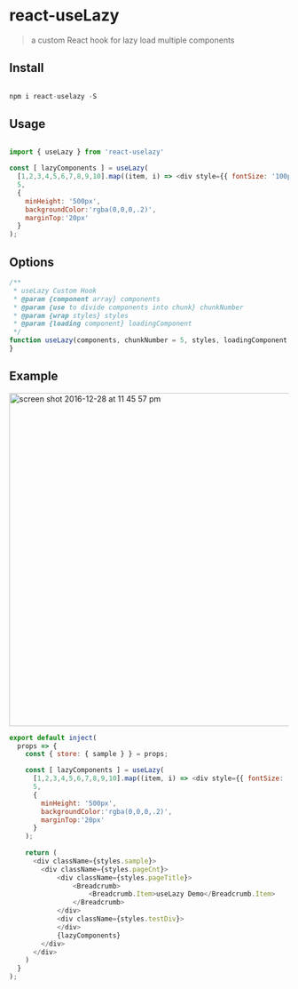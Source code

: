 # react-useLazy

> a custom React hook for lazy load multiple components 


Install
-----

```javascript

npm i react-uselazy -S

```


Usage
-----

```javascript

import { useLazy } from 'react-uselazy'

const [ lazyComponents ] = useLazy(
  [1,2,3,4,5,6,7,8,9,10].map((item, i) => <div style={{ fontSize: '100px', height: '500px', display: 'flex', justifyContent: 'center', alignItems: 'center' }}><b>{i}</b></div>), 
  5,
  {
    minHeight: '500px',
    backgroundColor:'rgba(0,0,0,.2)',
    marginTop:'20px'
  }
);

```

Options
-----
```javascript
/**
 * useLazy Custom Hook
 * @param {component array} components 
 * @param {use to divide components into chunk} chunkNumber 
 * @param {wrap styles} styles 
 * @param {loading component} loadingComponent 
 */
function useLazy(components, chunkNumber = 5, styles, loadingComponent = <div style={{height: '100%', display: 'flex', justifyContent: 'center', alignItems: 'center'}}>loading...</div>) {
}
```


Example
-----
<img width="600" alt="screen shot 2016-12-28 at 11 45 57 pm" src="useLazy.gif">

```javascript
export default inject(
  props => {
    const { store: { sample } } = props;

    const [ lazyComponents ] = useLazy(
      [1,2,3,4,5,6,7,8,9,10].map((item, i) => <div style={{ fontSize: '100px', height: '500px', display: 'flex', justifyContent: 'center', alignItems: 'center' }}><b>{i}</b></div>), 
      5,
      {
        minHeight: '500px',
        backgroundColor:'rgba(0,0,0,.2)',
        marginTop:'20px'
      }
    );
    
    return (
      <div className={styles.sample}>
        <div className={styles.pageCnt}>
            <div className={styles.pageTitle}>
                <Breadcrumb>
                    <Breadcrumb.Item>useLazy Demo</Breadcrumb.Item>
                </Breadcrumb>
            </div>
            <div className={styles.testDiv}>
            </div>
            {lazyComponents}
        </div>
      </div>
    )
  }
);
```
